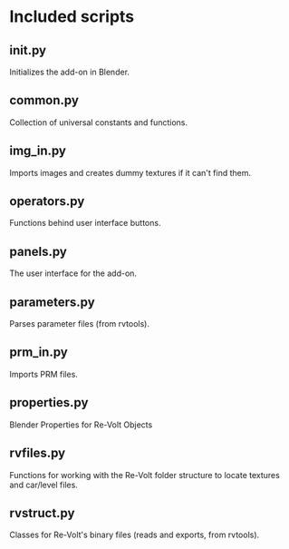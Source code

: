 # Included scripts

## __init__.py
Initializes the add-on in Blender.

## common.py
Collection of universal constants and functions.

## img_in.py
Imports images and creates dummy textures if it can't find them.

## operators.py
Functions behind user interface buttons.

## panels.py
The user interface for the add-on.

## parameters.py
Parses parameter files (from rvtools).

## prm_in.py
Imports PRM files.

## properties.py
Blender Properties for Re-Volt Objects

## rvfiles.py
Functions for working with the Re-Volt folder structure to locate textures and
car/level files.

## rvstruct.py
Classes for Re-Volt's binary files (reads and exports, from rvtools).
